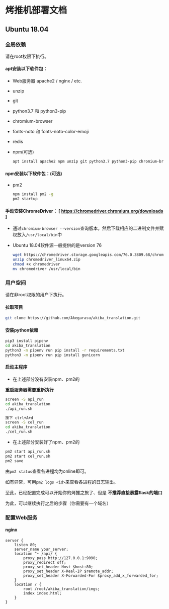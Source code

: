 # 烤推机部署文档

## Ubuntu 18.04

### 全局依赖

请在root权限下执行。

#### apt安装以下软件包：

* Web服务器 apache2 / nginx / etc.

* unzip

* git

* python3.7 和 python3-pip

* chromium-browser

* fonts-noto 和 fonts-noto-color-emoji

* redis

* npm(可选)
  
  ```bash
  apt install apache2 npm unzip git python3.7 python3-pip chromium-browser fonts-noto fonts-noto-color-emoji redis
  ```


#### npm安装以下软件包：(可选)

* pm2

  ```bash
  npm install pm2 -g
  pm2 startup
  ```



#### 手动安装ChromeDriver：  [ https://chromedriver.chromium.org/downloads ]

  * 通过`chromium-browser --version`查询版本，然后下载相应的二进制文件并赋权放入`/usr/local/bin`中

  * Ubuntu 18.04软件源一般提供的是version 76

    ```bash
    wget https://chromedriver.storage.googleapis.com/76.0.3809.68/chromedriver_linux64.zip
    unzip chromedriver_linux64.zip
    chmod +x chromedriver
    mv chromedriver /usr/local/bin
    ```
    

### 用户空间

请在非root权限的用户下执行。

#### 拉取项目

```bash
git clone https://github.com/Akegarasu/akiba_translation.git
```

#### 安装python依赖

```bash
pip3 install pipenv
cd akiba_translation
python3 -m pipenv run pip install -r requirements.txt
python3 -m pipenv run pip install gunicorn
```

#### 启动主程序
- 在上述部分没有安装npm、pm2的

**重启服务器需要重新执行**
```bash
screen -S api_run
cd akiba_translation
./api_run.sh

按下 ctrl+A+d
screen -S cel_run
cd akiba_translation
./cel_run.sh
```
- 在上述部分安装好了npm、pm2的
```bash
pm2 start api_run.sh
pm2 start cel_run.sh
pm2 save
```

由`pm2 status`查看各进程均为online即可。

如有异常，可用`pm2 logs <id>`来查看各进程的日志输出。

至此，已经配置完成可以开始你的烤推之旅了、但是 **不推荐直接暴露flask的端口**

为此，可以继续执行之后的步骤（你需要有一个域名）

### 配置Web服务
#### nginx

```nginx
server {
    listen 80;
    server_name your_server;
    location ^~ /api/ {
        proxy_pass http://127.0.0.1:9090;
        proxy_redirect off;
        proxy_set_header Host $host:80;
        proxy_set_header X-Real-IP $remote_addr;
        proxy_set_header X-Forwarded-For $proxy_add_x_forwarded_for;
    }
    location / {
        root /root/akiba_translation/imgs;
        index index.html;
    }
}
```